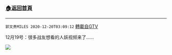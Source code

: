 ﻿###  [:house:返回首頁](https://github.com/ourhimalayas/txt)
---

`郭文贵MILES 2020-12-20T03:09:12` [轉載自GTV](https://gtv.org/web/#/UserInfo/5e596957357cc612d35a8044)

 12月19号：很多战友想看的人妖视频来了……

[![](https://filegroup.gtv.org/cdn-cgi/image/width=600/https://filegroup.gtv.org/group5/web/20201220/03/09/0/417e36928df20f9498fd082b6ff1cd81.jpg)](https://filegroup.gtv.org/group5/web/20201220/03/09/0/71cf883cd703ed65252561fecf17a082.mp4)